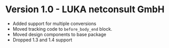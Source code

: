 # Version 1.0 - LUKA netconsult GmbH 

* Added support for multiple conversions
* Moved tracking code to `before_body_end` block.
* Moved design components to base package
* Dropped 1.3 and 1.4 support